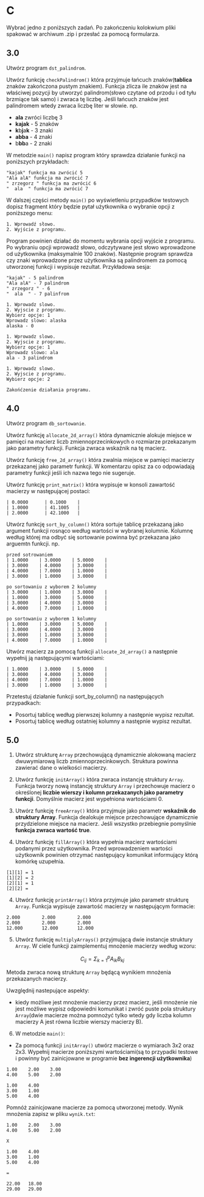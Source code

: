 # C

Wybrać jedno z poniższych zadań.
Po zakończeniu kolokwium pliki spakować w archiwum .zip i przesłać za pomocą formularza.

## 3.0
Utwórz program `dst_palindrom`.

Utwórz funkcję `checkPalindrom()` która przyjmuje łańcuch znaków(**tablica** znaków zakończona pustym znakiem). Funkcja zlicza ile znaków jest na właściwej pozycji by utworzyć palindrom(słowo czytane od przodu i od tyłu brzmiące tak samo) i zwraca tę liczbę. Jeśli łańcuch znaków jest palindromem wtedy zwraca liczbę liter w słowie. np.

- **ala** zwróci liczbę 3
- **kajak** - 5 znaków
- **k**b**j**a**k** - 3 znaki
- **abba** - 4 znaki
- b**bb**a - 2 znaki


W metodzie `main()` napisz program który sprawdza działanie funkcji na poniższych przykładach:
```
"kajak" funkcja ma zwrócić 5
"Ala alA" funkcja ma zwrócić 7
" zrzegorz " funkcja ma zwrócić 6
"  ala  " funkcja ma zwrócić 7
```

W dalszej części metody `main()` po wyświetleniu przypadków testowych dopisz fragment który będzie pytał użytkownika o wybranie opcji z poniższego menu:
```
1. Wprowadź słowo.
2. Wyjście z programu.
```
Program powinien działać do momentu wybrania opcji wyjście z programu.
Po wybraniu opcji wprowadź słowo, odczytywane jest słowo wprowadzone od użytkownika (maksymalnie 100 znaków). Następnie program sprawdza czy znaki wprowadzone przez użytkownika są palindromem za pomocą utworzonej funkcji i wypisuje rezultat. Przykładowa sesja:

```
"kajak" - 5 palindrom
"Ala alA" - 7 palindrom
" zrzegorz " - 6
"  ala  " - 7 palinfrom

1. Wprowadz slowo.
2. Wyjscie z programu.
Wybierz opcje: 1
Wprowadz slowo: alaska
alaska - 0

1. Wprowadz slowo.
2. Wyjscie z programu.
Wybierz opcje: 1
Wprowadz slowo: ala
ala - 3 palindrom

1. Wprowadz slowo.
2. Wyjscie z programu.
Wybierz opcje: 2

Zakońćzenie działania programu.
```

## 4.0
Utwórz program `db_sortowanie`.

Utwórz funkcję `allocate_2d_array()` która dynamicznie alokuje miejsce w pamięci na macierz liczb zmiennoprzecinkowych o rozmiarze przekazanym jako parametry funkcji. Funkcja zwraca wskaźnik na tę macierz.

Utwórz funkcję `free_2d_array()` która zwalnia miejsce w pamięci macierzy przekazanej jako parametr funkcji.
W komentarzu opisz za co odpowiadają parametry funkcji jeśli ich nazwa tego nie sugeruje.

Utwórz funkcję `print_matrix()` która wypisuje w konsoli zawartość macierzy w następującej postaci:

```terminal
| 0.0000      | 0.1000    |
| 1.0000      | 41.1005   |
| 2.0000      | 42.1000   |
```

Utwórz  funkcję `sort_by_column()` która sortuje tablicę przekazaną jako argument funkcji rosnąco według wartości w wybranej kolumnie. Kolumnę według której ma odbyć się sortowanie powinna być przekazana jako arguemtn funkcji. np.

```
przed sotrowaniem
| 1.0000    | 3.0000    | 5.0000    |
| 3.0000    | 4.0000    | 3.0000    |
| 4.0000    | 7.0000    | 1.0000    |
| 3.0000    | 1.0000    | 3.0000    |

po sortowaniu z wyborem 2 kolumny
| 3.0000    | 1.0000    | 3.0000    |
| 1.0000    | 3.0000    | 5.0000    |
| 3.0000    | 4.0000    | 3.0000    |
| 4.0000    | 7.0000    | 1.0000    |

po sortowaniu z wyborem 1 kolumny
| 1.0000    | 3.0000    | 5.0000    |
| 3.0000    | 4.0000    | 3.0000    |
| 3.0000    | 1.0000    | 3.0000    |
| 4.0000    | 7.0000    | 1.0000    |
```

Utwórz macierz za pomocą funkcji `allocate_2d_array()` a następnie wypełnij ją następującymi wartościami:

```
| 1.0000    | 3.0000    | 5.0000    |
| 3.0000    | 4.0000    | 3.0000    |
| 4.0000    | 7.0000    | 1.0000    |
| 3.0000    | 1.0000    | 3.0000    |
```
Przetestuj działanie funkcji sort_by_column() na następujących przypadkach:
- Posortuj tablicę według pierwszej kolumny a następnie wypisz rezultat.
- Posortuj tablicę według ostatniej kolumny a następnie wypisz rezultat.

## 5.0

1. Utwórz strukturę `Array` przechowującą dynamicznie alokowaną macierz dwuwymiarową liczb zmiennoprzecinkowych. Struktura powinna zawierać dane o wielkości macierzy.

2. Utwórz funkcję `initArray()` która zwraca instancję struktury `Array`. Funkcja tworzy nową instancję struktury `Array` i przechowuje macierz o określonej **liczbie wierszy i kolumn przekazanych jako parametry funkcji**. Domyślnie macierz jest wypełniona wartościami 0.

3. Utwórz funkcję `freeArray()` która przyjmuje jako parametr **wskaźnik do struktury Array**. Funkcja dealokuje miejsce przechowujące dynamicznie przydzielone miejsce na macierz. Jeśli wszystko przebiegnie pomyślnie **funkcja zwraca wartość true**.

4. Utwórz funkcję `fillArray()` która wypełnia macierz wartościami podanymi przez użytkownika. Przed wprowadzeniem wartości użytkownik powinien otrzymać następujący komunikat informujący którą komórkę uzupełnia.

```
[1][1] = 1
[1][2] = 2
[2][1] = 1
[2][2] =
```

4. Utwórz funkcję `printArray()` która przyjmuje jako parametr strukturę `Array`.
Funkcja wypisuje zawartość macierzy w następującym formacie:

```terminal
2.000        2.000        2.000
2.000        2.000        2.000
12.000       12.000       12.000
```

5. Utwórz funkcję `multiplyArrays()` przyjmującą dwie instancje struktury `Array`. W ciele funkcji zaimplementuj mnożenie macierzy według wzoru:

$$
C_{ij} = \Sigma_{k=1}^{p} A_{ik} B_{kj}
$$

Metoda zwraca nową strukturę `Array` będącą wynikiem mnożenia przekazanych macierzy.

Uwzględnij nastepujące aspekty:
- kiedy możliwe jest mnożenie macierzy przez macierz, jeśli mnożenie nie jest możliwe wypisz odpowiedni komunikat i zwróć puste pola struktury `Array`(dwie macierze można pomnożyć tylko wtedy gdy liczba kolumn macierzy A jest równa liczbie wierszy macierzy B).

6. W metodzie `main()`:
- Za pomocą funkcji `initArray()` utwórz macierze o wymiarach 3x2 oraz 2x3. Wypełnij macierze poniższymi wartościami(są to przypadki testowe i powinny być zainicjowane w programie **bez ingerencji użytkownika**)

```
1.00    2.00    3.00
4.00    5.00	2.00
```
```
1.00	4.00
3.00	1.00
5.00	4.00
```

Pomnóż zainicjowane macierze za pomocą utworzonej metody. Wynik mnożenia zapisz w pliku `wynik.txt`:
```
1.00    2.00    3.00
4.00    5.00	2.00

X

1.00	4.00
3.00	1.00
5.00	4.00

=

22.00	18.00
29.00	29.00
```